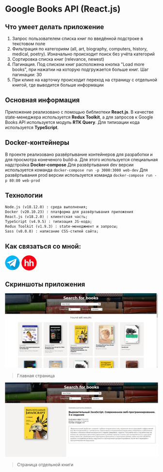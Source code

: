 # Google Books API (React.js)

## Что умеет делать приложение

1) Запрос пользователем списка книг по введённой подстроке в текстовом поле 
2) Фильтрация по категориям (all, art, biography, computers, history, medical, poetry). Изначально происходит поиск без учёта категорий
3) Сортировка списка книг (relevance, newest)
4) Пагинация. Под списком книг расположена кнопка "Load more books", при нажатии на которую подгружается больше книг. Шаг пагинации: 30
5) При клике на карточку происходит переход на страницу с отдельной книгой, где выводится больше информации

## Основная информация

Приложение реализовано с помощью библиотеки **React.js**. В качестве state-менеджера используется **Redux Toolkit**, а для запросов к Google Books API используется модуль **RTK Query**. Для типизации кода используется **TypeScript**.

## Docker-контейнеры
В проекте реализовано развёртывание контейнеров для разработки и для просмотра конеченого build-а. Для этого используется специальная надстройка **Docker-compose**
Для развёртывания dev версии используется команда ``` docker-compose run -p 3000:3000 web-dev ```
Для развёртывания prod версии используется команда ``` docker-compose run -p 80:80 web-prod ```

## Технологии

```plaintext
Node.js (v18.12.0) : среда выполнения;
Docker (v20.10.23) : платформа для развёртывания приложения
React.js (v18.2.0) : клиентская часть;
TypeScript (v4.9.5) : типизация JS-кода;
Redux Toolkit (v1.9.3) : state-менеджмент и запросы;
Sass (v8.0.0) : написание CSS-стилей сайта;
```

## Как связаться со мной:
[![](/screenshots/telegram.png)](https://t.me/m_morgunets) [![](/screenshots/hh.png)](https://yaroslavl.hh.ru/applicant/resumes/view?resume=e5c06f44ff0bd0a4010039ed1f7a68336e5a66)

## Скриншоты приложения

![](/screenshots/screenshot-1.png)

> Главная страница

![](/screenshots/screenshot-2.png)

> Страница отдельной книги